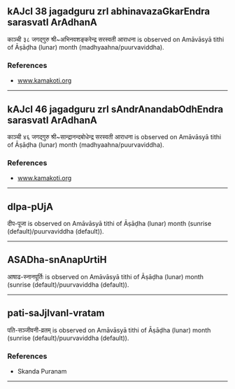 ## kAJcI 38 jagadguru zrI abhinavazaGkarEndra sarasvatI ArAdhanA

काञ्ची ३८ जगद्गुरु श्री~अभिनवशङ्करेन्द्र सरस्वती आराधना is observed on Amāvāsyā tithi of Āṣāḍha (lunar) month (madhyaahna/puurvaviddha).


### References
* www.kamakoti.org

---
## kAJcI 46 jagadguru zrI sAndrAnandabOdhEndra sarasvatI ArAdhanA

काञ्ची ४६ जगद्गुरु श्री~सान्द्रानन्दबोधेन्द्र सरस्वती आराधना is observed on Amāvāsyā tithi of Āṣāḍha (lunar) month (madhyaahna/puurvaviddha).


### References
* www.kamakoti.org

---
## dIpa-pUjA

दीप-पूजा is observed on Amāvāsyā tithi of Āṣāḍha (lunar) month (sunrise (default)/puurvaviddha (default)).


---
## ASADha-snAnapUrtiH

आषाढ-स्नानपूर्तिः is observed on Amāvāsyā tithi of Āṣāḍha (lunar) month (sunrise (default)/puurvaviddha (default)).


---
## pati-saJjIvanI-vratam

पति-सञ्जीवनी-व्रतम् is observed on Amāvāsyā tithi of Āṣāḍha (lunar) month (sunrise (default)/puurvaviddha (default)).


### References
* Skanda Puranam

---
